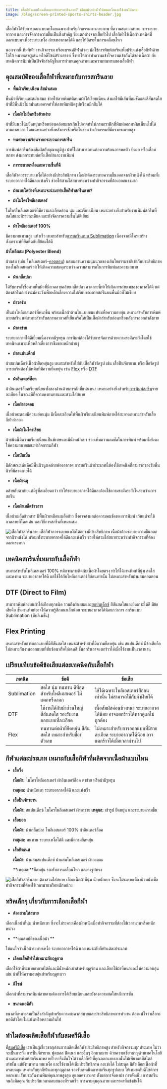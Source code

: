 ```yaml
---
title: เสื้อกีฬาแบบไหนที่เหมาะกับการสกรีนลาย? เลือกผ้าอย่างไรให้ทนเหงื่อและใช้งานได้นาน
image: /blog/screen-printed-sports-shirts-header.jpg
---
```

เสื้อกีฬาได้รับการออกแบบมาโดยเฉพาะสำหรับกิจกรรมทางกายภาพ ที่ความสะดวกสบาย การระบายอากาศ และการจัดการความชื้นเป็นสิ่งสำคัญ ซึ่งแตกต่างจากเสื้อทั่วไป เสื้อกีฬาใช้เนื้อผ้าเทคนิคที่ออกแบบมาเพื่อระบายเหงื่อ ถ่ายเทอากาศได้ดี และให้อิสระในการเคลื่อนไหว

นอกจากนี้ ทีมกีฬา งานกิจกรรม หรือแบรนด์กีฬาต่างๆ มักใช้การพิมพ์สกรีนเพื่อปรับแต่งเสื้อกีฬาด้วยโลโก้ หมายเลขผู้เล่น หรือดีไซน์สร้างสรรค์ ซึ่งทำให้การทำความเข้าใจความเข้ากันได้ของเนื้อผ้า กับเทคนิคการพิมพ์เป็นปัจจัยสำคัญในการกำหนดคุณภาพและความทนทานของเสื้อกีฬา

## คุณสมบัติของเสื้อกีฬาที่เหมาะกับการสกรีนลาย

- **พื้นผิวเรียบเนียน สีสม่ำเสมอ**

พื้นผิวที่เรียบและสม่ำเสมอ ช่วยให้ลายพิมพ์ติดบนผ้าได้เรียบเนียน ส่งผลให้มีเส้นที่คมชัดและสีสันสดใส ผ้าที่มีพื้นผิวไม่สม่ำเสมออาจทำให้ลายพิมพ์ผิดรูปหรือหมึกซึมได้

- **เนื้อผ้าไม่ยืดหรือย้วยง่าย**

ผ้าที่มีแนวโน้มยืดหยุ่นหรือหย่อนคล้อยมากเกินไปอาจทำให้ภาพกราฟิกที่พิมพ์ออกมาผิดเพี้ยนไปได้ตามกาลเวลา โดยเฉพาะอย่างยิ่งหลังการซักหรือในระหว่างกิจกรรมที่มีแรงกระแทกสูง

- **ทนต่อความร้อนจากกระบวนการสกรีน**

การพิมพ์สกรีนต้องสัมผัสกับอุณหภูมิสูง ผ้าที่ไม่สามารถทนต่อความร้อนอาจหดตัว บิดงอ หรือเสื่อมสภาพ ส่งผลกระทบต่อทั้งเสื้อผ้าและงานพิมพ์

- **การระบายเหงื่อและความชื้นที่ดี**

เสื้อกีฬาควรระบายเหงื่อได้อย่างมีประสิทธิภาพ เนื้อผ้าต้องระบายความชื้นออกจากผิวหนังได้ พร้อมทั้งระบายอากาศได้ดีและแห้งเร็ว ช่วยให้สวมใส่สบายระหว่างทำกิจกรรมที่ต้องออกแรงมาก

- **ผ้าแบบใดบ้างที่เหมาะจะนำมาทำเสื้อกีฬาสกรีนลาย?**

- **ผ้าไมโครโพลีเอสเตอร์**

ไมโครโพลีเอสเตอร์ที่มีความละเอียดอ่อน นุ่ม และเรียบเนียน เหมาะอย่างยิ่งสำหรับงานพิมพ์สกรีนที่สดใสและมีรายละเอียด และยังจัดการความชื้นได้ดีเยี่ยม

- **ผ้าโพลีเอสเตอร์ 100%**

มีความทนทานสูง แห้งเร็ว เหมาะสำหรับ[การสกรีนแบบ Sublimation](/blog/t-shirt-screen-printing-sublimation) เนื่องจากมีโครงสร้างสังเคราะห์ที่ยึดติดกับสีย้อมได้ดี

**ผ้าโพลีผสม (Polyester Blend)**

ผ้าผสม (เช่น โพลีเอสเตอร์-[คอตตอน](/blog/what-is-cotton)) ผสมผสานความนุ่มนวลของเส้นใยธรรมชาติเข้ากับประสิทธิภาพของโพลีเอสเตอร์ ทำให้เกิดความสมดุลระหว่างความสามารถในการพิมพ์และความสบาย

- **ผ้าเกล็ดปลา**

ได้รับการตั้งชื่อตามพื้นผิวที่มีลวดลายคล้ายเกล็ดปลา ลวดลายนี้ทำให้เกิดการถ่ายเทของอากาศได้ดี แต่ต้องสกรีนอย่างระมัดระวังเพื่อหลีกเลี่ยงความไม่เรียบของลายสกรีนบนพื้นผิวที่ไม่เรียบ

- **ผ้าวอร์ม**

เป็นผ้าโพลีเอสเตอร์ที่หนาขึ้น พร้อมเนื้อผ้าด้านในแบบขนแปรงเพื่อความอบอุ่น เหมาะสำหรับการพิมพ์ลายสกรีน แต่เหมาะสำหรับสภาพอากาศที่เย็นหรือใส่เป็นเสื้อผ้าสำหรับก่อนหรือหลังการออกกำลังกาย

- **ผ้าตาข่าย**

ระบายอากาศได้ดีเยี่ยมเนื่องจากมีรูพรุน การพิมพ์ต้องได้รับการจัดการด้วยความระมัดระวังโดยใช้เทคนิคเฉพาะเพื่อหลีกเลี่ยงการซึมของหมึกผ่านรู

- **ผ้าสแปนเด็กซ์**

ผ้าสแปนเด็กซ์เนื้อผ้ายืดหยุ่นสูง เหมาะสำหรับใส่กับเสื้อกีฬารัดรูป เช่น เสื้อปั่นจักรยาน หรือเสื้อรัดรูป การสกรีนต้องใช้หมึกที่มีความยืดหยุ่น เช่น [Flex](/blog/what-is-flex-screen) หรือ [DTF](/blog/what-is-dtg-vs-dtf)

- **ผ้าอินเตอร์ล็อค**

ผ้าอินเตอร์ล็อคเรียบเนียนทั้งสองด้านด้วยการถักที่แน่นหนา เหมาะอย่างยิ่งสำหรับ[การพิมพ์สกรีน](/blog/what-is-screen-printed-shirts)รายละเอียด ในขณะมีที่ความคงทนทานและสวมใส่สบาย

- **เนื้อผ้าอะตอม**

เนื้อผ้าอะตอมมีความอ่อนนุ่ม มีเนื้อละเอียดให้พื้นผิวเรียบเนียนพิมพ์ภาพได้สะอาดเหมาะสำหรับเสื้อกีฬาลำลอง

- **เนื้อผ้าไมโครเรียบ**

ผ้าชนิดนี้มีความเรียบเนียนเป็นพิเศษและมีน้ำหนักเบา ช่วยเพิ่มความคมชัดในการพิมพ์ พร้อมทั้งยังคงให้ความสบายขณะทำกิจกรรมกีฬา

- **เนื้อบับเบิ้ล**

มีลักษณะเด่นคือมีพื้นผิวนูนคล้ายฟองอากาศ การสกรีนผ้าประเภทนี้ต้องใช้เทคนิคที่สามารถรองรับพื้นผิวที่มีลวดลายได้

- **เนื้อผ้าฉลุ**

คล้ายกับตาข่ายแต่มีรูที่ละเอียดกว่า ทำให้ระบายอากาศได้ดีและต้องใช้ความระมัดระวังในระหว่างการสกรีน

- **เนื้อผ้าเมล็ดข้าวสาร**

เนื้อผ้าเมล็ดข้าวสาร มีพื้นผิวเหมือนเมล็ดข้าว ซึ่งอาจส่งผลต่อความคมชัดของการพิมพ์ เว้นแต่จะใช้ลวดลายที่โดดเด่น และวิธีการสกรีนที่เหมาะสม

![เสื้อกีฬาสกรีนลาย เสื้อกีฬาควรระบายเหงื่อได้อย่างมีประสิทธิภาพ เนื้อผ้าต้องระบายความชื้นออกจากผิวหนังได้ พร้อมทั้งระบายอากาศได้ดีและแห้งเร็ว ช่วยให้สวมใส่สบายระหว่างทำกิจกรรมที่ต้องออกแรงมาก](/blog/screen-printed-sports-shirts-1.jpg)

## เทคนิคสกรีนที่เหมาะกับเสื้อกีฬา

เหมาะสำหรับโพลีเอสเตอร์ 100% หมึกจะเกาะติดกับเนื้อผ้าโดยตรง ทำให้ได้งานพิมพ์ที่นุ่ม สดใส และคงทน ระบายอากาศได้ดี แต่ใช้ได้กับโพลีเอสเตอร์สีอ่อนเท่านั้น ไม่เหมาะสำหรับผ้าผสมคอตตอน

## DTF (Direct to Film)

สามารถพิมพ์ลงบนผ้าได้เกือบทุกชนิด รวมถึงผ้าผสมและ[สแปนเด็กซ์](https://en.wikipedia.org/wiki/Spandex) สีสันสดใสและยึดเกาะได้ดี มีข้อเสียคือ ชั้นงานพิมพ์อาจให้ความรู้สึกหนาเล็กน้อย ระบายอากาศได้น้อยกว่าการ สกรีนแบบ Sublimation (ซับลิเมชั่น)

## Flex Printing

เหมาะสำหรับการออกแบบที่มีสีสันสดใส เหมาะสำหรับผ้าที่มีความยืดหยุ่น เช่น สแปนเด็กซ์ มีข้อเสียคือไม่เหมาะกับงานออกแบบที่ซับซ้อนหรือไล่เฉดสี ชั้นสกรีนอาจแตกร้าวได้เมื่อใช้งานเป็นเวลานาน

## เปรียบเทียบข้อดีข้อเสียแต่ละเทคนิคกับเสื้อกีฬา

| เทคนิค      | ข้อดี                                                       | ข้อเสีย                                                                               |
| ----------- | ----------------------------------------------------------- | ------------------------------------------------------------------------------------- |
| Sublimation | สดใส นุ่ม ทนทาน ดีที่สุดสำหรับโพลีเอสเตอร์ ไม่แตกหรือลอก    | ใช้ได้เฉพาะโพลีเอสเตอร์สีอ่อนเท่านั้น ไม่สามารถใช้กับผ้าฝ้ายได้                       |
| DTF         | ใช้งานได้กับผ้าส่วนใหญ่ สีสันสดใส รองรับงานออกแบบที่ละเอียด | เนื้อสัมผัสค่อนข้างหนา ระบายอากาศได้น้อย อาจแตกร้าวได้หากดูแลไม่ถูกต้อง               |
| Flex        | ทนทานต่อผ้าที่ยืดหยุ่น สีสันสดใส เหมาะสำหรับชื่อ/ตัวเลข     | ไม่เหมาะสำหรับการออกแบบที่มีรายละเอียด ระบายอากาศได้น้อย อาจแตกร้าวได้เมื่อเวลาผ่านไป |

## กีฬาแต่ละประเภท เหมาะกับเสื้อกีฬาที่ผลิตจากเนื้อผ้าแบบไหน

- **เสื้อวิ่ง**

    **เนื้อผ้า:** ไมโครโพลีเอสเตอร์ ผ้าอินเตอร์ล็อค ตาข่าย หรือผ้ามีรูพรุน

    **เหตุผล:** น้ำหนักเบา ระบายอากาศได้ดี และแห้งเร็ว

- **เสื้อปั่นจักรยาน**

    **เนื้อผ้า:** สแปนเด็กซ์ ไมโครโพลีเอสเตอร์ ผ้าตาข่าย
    **เหตุผล:** เข้ารูป ยืดหยุ่น และระบายความชื้น

- **เสื้อบอล**

    **เนื้อผ้า:** ผ้าเกล็ดปลา โพลีเอสเตอร์ 100% ผ้าอินเตอร์ล็อค

    **เหตุผล:** ทนทาน ระบายเหงื่อได้ดี และมีความยืดหยุ่น

- **เสื้อฟิตเนส**

    **เนื้อผ้า:** ผ้าผสมสแปนเด็กซ์ ผ้าผสมโพลีเอสเตอร์ ผ้าอะตอม

    **เหตุผล:**ยืดหยุ่น รองรับการเคลื่อนไหว และคงรูปทรง

![เสื้อกีฬาสกรีนลาย ต้องสวมใส่สบาย เลือกเนื้อผ้าที่นุ่ม น้ำหนักเบา ซึ่งจะไม่ระคายเคืองผิวหนังเมื่อทำกิจกรรมที่ต้องใช้เวลานานหรือหนักหน่วง](/blog/screen-printed-sports-shirts-2.jpg)

## ทริคเล็กๆ เกี่ยวกับการเลือกเสื้อกีฬา

- **ต้องสวมใส่สบาย**

เลือกเนื้อผ้าที่นุ่ม น้ำหนักเบา ซึ่งจะไม่ระคายเคืองผิวหนังเมื่อทำกิจกรรมที่ต้องใช้เวลานานหรือหนักหน่วง

- **คุณสมบัติของเนื้อผ้า **

ให้แน่ใจว่าเนื้อผ้าระบายเหงื่อ ระบายอากาศได้ดี และเหมาะกับกีฬาแต่ละประเภท

- **เลือกเสื้อกีฬาให้เหมาะกับฤดูกาล**

เลือกใช้ผ้าที่ระบายอากาศได้ดีและมีน้ำหนักเบาสำหรับฤดูร้อน และเลือกใช้ผ้าที่หนาและให้ความอบอุ่น เช่น ผ้าที่ให้ความอบอุ่นสำหรับฤดูหนาว

- **ดีไซน์**

เลือกผ้าที่สามารถพิมพ์ลายตามต้องการได้เรียบเนียนและยังคงความสดใสหลังการซัก

- **ขนาดพอดีตัว**

ขนาดที่เหมาะสมเป็นสิ่งสำคัญสำหรับความสะดวกสบายและประสิทธิภาพการทำงาน ต้องแน่ใจว่าเสื้อจะพอดีตัวโดยไม่แน่นหรือหลวมเกินไป

## ทำไมต้องผลิตเสื้อกีฬากับสมศรีมีเสื้อ

ที่[สมศรีมีเสื้อ](/) เราเป็นผู้เชี่ยวชาญด้านการผลิตเสื้อกีฬาประสิทธิภาพสูง สำหรับกิจกรรมทุกประเภท ไม่ว่าจะเป็นการวิ่ง การปั่นจักรยาน ฟุตบอล ฟิตเนส และอื่นๆ อีกมากมาย ด้วยความเชี่ยวชาญด้านเทคโนโลยีผ้าและการพิมพ์สกรีนมาหลายปี เราจึงมั่นใจได้ว่าเสื้อกีฬาที่คุณออกแบบเองนั้นไม่เพียงแต่มีสไตล์เท่านั้น แต่ยังทนทาน ทนเหงื่อ และใช้งานได้เต็มประสิทธิภาพ ลงแข่งได้ ไม่สะดุด  มีตัวเลือกเนื้อผ้าที่ครอบคลุม เหมาะกับทุกกีฬาและทุกฤดูกาล รองรับเทคนิคการสกรีนทุกรูปแบบ ให้เหมาะกับดีไซต์การออกแบบ รับประกันงานพิมพ์คุณภาพสูงสุด ดูแลลครบวงจร ตั้งแต่การจัดหาผ้า การตัดเย็บ การสกรีน จนถึงมือคุณ รับประกันเวลาตอบสนองที่รวดเร็ว การควบคุมคุณภาพ และราคาที่แข่งขันได้